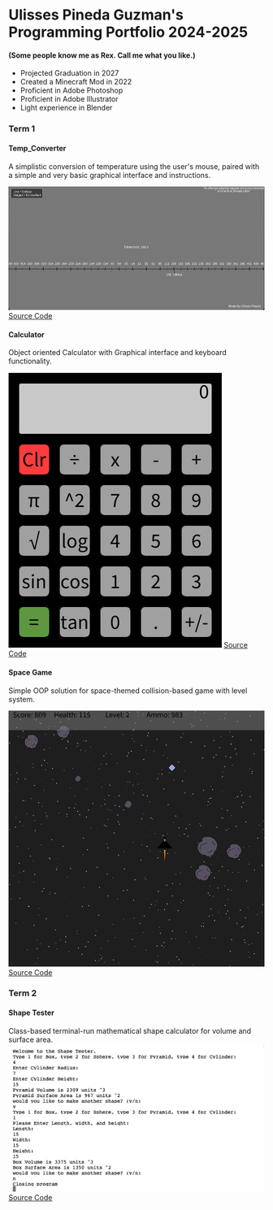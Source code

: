 # Ulisses Pineda Guzman's Programming Portfolio 2024-2025
#### (Some people know me as Rex. Call me what you like.)
+ Projected Graduation in 2027
+ Created a Minecraft Mod in 2022
+ Proficient in Adobe Photoshop
+ Proficient in Adobe Illustrator
+ Light experience in Blender

### Term 1

#### Temp_Converter
A simplistic conversion of temperature using the user's mouse, paired with a simple and very basic graphical interface and instructions.

![Image of running app](https://github.com/Rexboy909/Programming_Portfolio/blob/main/images/Temp_converter.png?raw=true)
[Source Code](src/Term_1/Temp_Converter)

#### Calculator
Object oriented Calculator with Graphical interface and keyboard functionality.

![Image of running app](https://github.com/Rexboy909/Programming_Portfolio/blob/main/images/Calc.png?raw=true)
[Source Code](src/Term_1/Calculator)

#### Space Game
Simple OOP solution for space-themed collision-based game with level system.

![Image of running app](https://github.com/Rexboy909/Programming_Portfolio/blob/main/images/Spacegame.png?raw=true)
[Source Code](src/Term_1/SpaceGame)


### Term 2

#### Shape Tester
Class-based terminal-run mathematical shape calculator for volume and surface area.
![Image of running app](https://github.com/Rexboy909/Programming_Portfolio/blob/main/images/ShapeTester.png?raw=true)
[Source Code](src/Term_2/ShapeTester)
